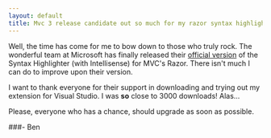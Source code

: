 ```yaml
---
layout: default
title: Mvc 3 release candidate out so much for my razor syntax highlighter
---
```


Well, the time has come for me to bow down to those who truly rock. The wonderful team at Microsoft has finally released their <a href='http://haacked.com/archive/2010/11/09/asp-net-mvc-3-release-candidate.aspx'>official version</a> of the Syntax Highlighter (with Intellisense) for MVC's Razor. There isn't much I can do to improve upon their version.

I want to thank everyone for their support in downloading and trying out my extension for Visual Studio. I was <strong>so</strong> close to 3000 downloads! Alas...

Please, everyone who has a chance, should upgrade as soon as possible. 

###- Ben